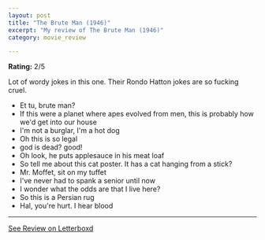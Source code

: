 ```yaml
---
layout: post
title: "The Brute Man (1946)"
excerpt: "My review of The Brute Man (1946)"
category: movie_review

---
```


**Rating:** 2/5

Lot of wordy jokes in this one. Their Rondo Hatton jokes are so fucking cruel.

* Et tu, brute man?
* If this were a planet where apes evolved from men, this is probably how we'd get into our house
* I'm not a burglar, I'm a hot dog
* Oh this is so legal
* god is dead? good!
* Oh look, he puts applesauce in his meat loaf
* So tell me about this cat poster. It has a cat hanging from a stick?
* Mr. Moffet, sit on my tuffet
* I've never had to spank a senior until now
* I wonder what the odds are that I live here?
* So this is a Persian rug
* Hal, you're hurt. I hear blood

<hr>

[See Review on Letterboxd](https://boxd.it/5Cyoc1)
